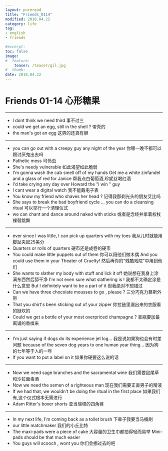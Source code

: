 ```yaml
---
layout: pureread
title: "Friends_0114"
modified: 2018.04.22
category: life
tag:
- english
- friends

#excerpt:
toc: false
image:
#  feature:
    teaser: /teaser/gil.jpg
#  thumb:
date: 2018.04.22
---
```

# Friends 01-14 心形糖果

----------

- I dont think we need third 事不过三
- could we get an egg, still in the shell ? 带壳的
- the man's got an egg 这男的还真有胆

--------

- you can go out with a creepy guy any night of the year 你哪一晚不都可以跟讨厌鬼出去吗
- Pathetic mess 可怜虫
- She's needy vulnerable 如此渴望如此脆弱
- I'm gonna wash the cab smell off of my hands Get me a white zinfandel and a glass of red for Janice 帮我点白葡萄酒,珍妮丝喝红酒
- I'd take crying any day over Howard the "I win " guy
- I cant wear a digital watch 我不能戴电子表
- You know my friend who shaves her head ? 记得我那剃光头的朋友艾比吗
- She says to break the bad boyfriend cycle … you can do a cleansing ritual 可以举行一个清理仪式
- we can chant and dance around naked with sticks 或者是念经并拿着权杖裸替跳舞

----------

- ever since I was little, I can pick up quarters with my toes 我从儿时就能用脚趾夹起25美分
- Quarters or rolls of quarters 硬币还是成卷的硬币
- You could make little puppets out of them 你可以用他们做木偶 And you could use them in your Theater of Cruelty! 然后再你的"残酷戏院"中用到他们
- She wants to slather my body with stuff and lick it off 她说想在我身上涂满东西然后舔干净 I'm not even sure what slathering is ! 我都不太确定涂是什么意思 But I definitely want to be a part of it 但我绝对不想错过
- Can we have three chocolate mousses to go , please ? 三分巧克力慕斯外带
- That you shirt's been sticking out of your zipper 你拉链里漏出来的衣服看的挺欢的
- Could we get a bottle of your most overpriced champagne ? 拿瓶要加最离谱的香槟来

------

- I'm just saying if dogs do its experience jet log… 我是说如果狗也会有时差问题 because of the seven dog years to one human year thing… 因为狗的七年等于人的一年
- If you want to put a label on it 如果你硬要这么说的话

---------

- Now we need sage branches and the sacramental wine 我们需要鼠尾草和沙拉面毒酒
- Now we need the semen of a righteous man 现在我们需要正直男子的精液
- If we had that, we wouldn't be doing the ritual in the first place 如果我们有,这个仪式根本无需进行
- Adam Ritter's boxer shorts 亚当瑞塔的四角裤
---------
- In my next life, I'm coming back as a toilet brush 下辈子我要当马桶刷
- our little matchmaker 我们的小丘比特
- The maxi-pads were a piece of cake 大容量的卫生巾都拍得轻而易举 Mini-pads should be that much easier
- You guys will scooch , wont you 你们会挪过去的吧



























